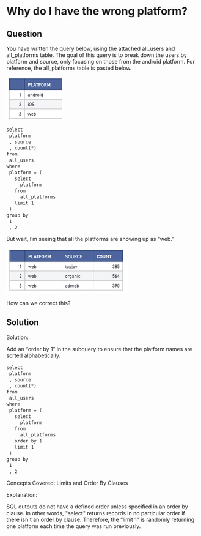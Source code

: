 # Why do I have the wrong platform?

## Question

You have written the query below, using the attached all_users and all_platforms table. The goal of this query is to break down the users by platform and source, only focusing on those from the android platform. For reference, the all_platforms table is pasted below.

![original](/SQL/SQL_Interview_Questions/Q7_Why_do_I_have_the_Wrong_Platform/Images/original.png)

	select
	 platform
	 , source
	 , count(*)
	from
	 all_users
	where
	 platform = (
	   select
	     platform
	   from
	     all_platforms
	   limit 1
	 )
	group by
	 1
	 , 2

But wait, I’m seeing that all the platforms are showing up as “web.”

![incorrect](/SQL/SQL_Interview_Questions/Q7_Why_do_I_have_the_Wrong_Platform/Images/incorrect.png)

How can we correct this?

## Solution

Solution:

Add an “order by 1” in the subquery to ensure that the platform names are sorted alphabetically.

	select
	 platform
	 , source
	 , count(*)
	from
	 all_users
	where
	 platform = (
	   select
	     platform
	   from
	     all_platforms
	   order by 1
	   limit 1
	 )
	group by
	 1
	 , 2
 
Concepts Covered: Limits and Order By Clauses

Explanation:

SQL outputs do not have a defined order unless specified in an order by clause.  In other words, "select" returns records in no particular order if there isn't an order by clause. Therefore, the “limit 1” is randomly returning one platform each time the query was run previously. 